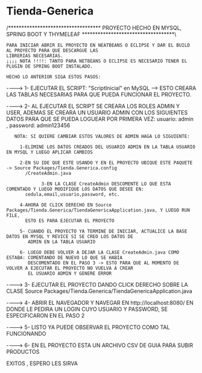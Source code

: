 # Tienda-Generica

/***********************************    PROYECTO HECHO EN MYSQL, SPRING BOOT Y THYMELEAF    ***********************************\

	PARA INICIAR ABRIR EL PROYECTO EN NEATBEANS O ECLIPSE Y DAR EL BUILD AL PROYECTO PARA QUE DESCARGUE LAS 
	LIBRERIAS NECESARIAS.
	¡¡¡¡ NOTA !!!!: TANTO PARA NETBEANS O ECLIPSE ES NECESARIO TENER EL PLUGIN DE SPRING BOOT INSTALADO.

	HECHO LO ANTERIOR SIGA ESTOS PASOS:

---->	1- EJECUTAR EL SCRIPT: "ScriptInicial" en MySQL --> ESTO CREARA LAS TABLAS NECESARIAS PARA QUE PUEDA FUNCIONAR
	   EL PROYECTO.
	
---->	2- AL EJECUTAR EL SCRIPT SE CREARA LOS ROLES ADMIN Y USER, ADEMAS SE CREARA UN USUARIO ADMIN CON LOS SIGUIENTES
	   DATOS PARA QUE SE PUEDA LOGUEAR POR PRIMERA VEZ: usuario: admin , password: admin123456

	   NOTA: SI QUIERE CAMBIAR ESTOS VALORES DE ADMIN HAGA LO SIGUIENTE:

		 1-ELIMINE LOS DATOS CREADOS DEL USUARIO ADMIN EN LA TABLA USUARIO EN MYSQL Y LUEGO APLICAR CAMBIOS

		 2-EN SU IDE QUE ESTE USANDO Y EN EL PROYECTO UBIQUE ESTE PAQUETE -> Source Packages/Tienda.Generica.config
		   /CreateAdmin.java

                 3-EN LA CLASE CreateAdmin DESCOMENTE LO QUE ESTA COMENTADO Y LUEGO MODIFIQUE LOS DATOS QUE DESEE EN:
		   cedula,email,usuario,password, etc.

		 4-AHORA DE CLICK DERECHO EN Source Packages/Tienda.Generica/TiendaGenericaApplication.java, Y LUEGO RUN FILE,
		   ESTO ES PARA EJECUTAR EL PROYECTO

		 5- CUANDO EL PROYECTO YA TERMINE DE INICIAR, ACTUALICE LA BASE DATOS EN MYSQL Y REVICE SI SE CREO LOS DATOS DE
		    ADMIN EN LA TABLA USUARIO

		 6- LUEGO DEBE VOLVER A DEJAR LA CLASE CreateAdmin.java COMO ESTABA: COMENTANDO DE NUEVO LO QUE SE HABIA
		    DESCOMENTADO EN EL PASO 3 -> ESTO PARA QUE AL MOMENTO DE VOLVER A EJECUTAR EL PROYECTO NO VUELVA A CREAR
 		    EL USUARIO ADMIN Y GENERE ERROR

---->	3- EJECUTAR EL PROYECTO DANDO CLICK DERECHO SOBRE LA CLASE Source Packages/Tienda.Generica/TiendaGenericaApplication.java

---->   4- ABRIR EL NAVEGADOR Y NAVEGAR EN http://localhost:8080/ EN DONDE LE PEDIRA UN LOGIN CUYO USUARIO Y PASSWORD,
	   SE ESPECIFICARON EN EL PASO 2

---->   5- LISTO YA PUEDE OBSERVAR EL PROYECTO COMO TAL FUNCIONANDO

---->   6- EN EL PROYECTO ESTA UN ARCHIVO CSV DE GUIA PARA SUBIR PRODUCTOS

EXITOS , ESPERO LES SIRVA
